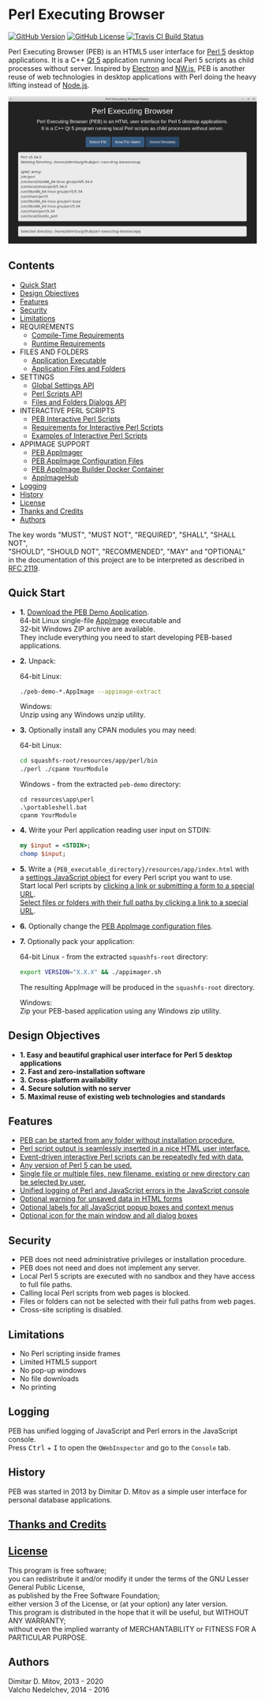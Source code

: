 # Perl Executing Browser

[![GitHub Version](https://img.shields.io/github/release/ddmitov/perl-executing-browser.svg)](https://github.com/ddmitov/perl-executing-browser/releases)
[![GitHub License](http://img.shields.io/badge/License-LGPL%20v3-blue.svg)](./LICENSE.md)
[![Travis CI Build Status](https://travis-ci.org/ddmitov/perl-executing-browser.svg?branch=master)](https://travis-ci.org/ddmitov/perl-executing-browser)  

Perl Executing Browser (PEB) is an HTML5 user interface for [Perl 5](https://www.perl.org/) desktop applications. It is a C++ [Qt 5](https://www.qt.io/) application running local Perl 5 scripts as child processes without server. Inspired by [Electron](http://electron.atom.io/) and [NW.js](http://nwjs.io/), PEB is another reuse of web technologies in desktop applications with Perl doing the heavy lifting instead of [Node.js](https://nodejs.org/en/).

![PEB Screenshot](https://github.com/ddmitov/perl-executing-browser/raw/master/doc/screenshot.png "PEB Screenshot")  

## Contents

* [Quick Start](#quick-start)
* [Design Objectives](#design-objectives)
* [Features](#features)
* [Security](#security)
* [Limitations](#limitations)
* REQUIREMENTS
  * [Compile-Time Requirements](./doc/REQUIREMENTS.md#compile-time-requirements)
  * [Runtime Requirements](./doc/REQUIREMENTS.md#runtime-requirements)
* FILES AND FOLDERS
  * [Application Executable](./doc/FILES.md#application-executable)
  * [Application Files and Folders](./doc/FILES.md#application-files-and-folders)
* SETTINGS
  * [Global Settings API](./doc/SETTINGS.md#global-settings-api)
  * [Perl Scripts API](./doc/SETTINGS.md#perl-scripts-api)
  * [Files and Folders Dialogs API](./doc/SETTINGS.md#files-and-folders-dialogs-api)
* INTERACTIVE PERL SCRIPTS
  * [PEB Interactive Perl Scripts](./doc/INTERACTIVE.md#peb-interactive-perl-scripts)
  * [Requirements for Interactive Perl Scripts](./doc/INTERACTIVE.md#requirements-for-interactive-perl-scripts)
  * [Examples of Interactive Perl Scripts](./doc/INTERACTIVE.md#examples-of-interactive-perl-scripts)
* APPIMAGE SUPPORT
  * [PEB AppImager](./doc/APPIMAGE.md#peb-appimager)
  * [PEB AppImage Configuration Files](./doc/APPIMAGE.md#peb-appimage-configuration-files)
  * [PEB AppImage Builder Docker Container](./doc/APPIMAGE.md#peb-appimage-builder-docker-container)
  * [AppImageHub](./doc/APPIMAGE.md#appimagehub)
* [Logging](#logging)
* [History](#history)
* [License](./LICENSE.md)
* [Thanks and Credits](./CREDITS.md)
* [Authors](#authors)

The key words "MUST", "MUST NOT", "REQUIRED", "SHALL", "SHALL NOT",  
"SHOULD", "SHOULD NOT", "RECOMMENDED", "MAY" and "OPTIONAL"  
in the documentation of this project are to be interpreted as described in [RFC 2119](https://www.ietf.org/rfc/rfc2119.txt).  

## Quick Start

* **1.** [Download the PEB Demo Application](https://github.com/ddmitov/perl-executing-browser/releases/latest).  
  64-bit Linux single-file [AppImage](https://appimage.org/) executable and  
  32-bit Windows ZIP archive are available.  
  They include everything you need to start developing PEB-based applications.

* **2.** Unpack:

  64-bit Linux:
  ```bash
  ./peb-demo-*.AppImage --appimage-extract
  ```

  Windows:  
  Unzip using any Windows unzip utility.

* **3.** Optionally install any CPAN modules you may need:

  64-bit Linux:
  ```bash
  cd squashfs-root/resources/app/perl/bin
  ./perl ./cpanm YourModule
  ```

  Windows - from the extracted ``peb-demo`` directory:
  ```batchfile
  cd resources\app\perl
  .\portableshell.bat
  cpanm YourModule
  ```

* **4.** Write your Perl application reading user input on STDIN:

  ```perl
  my $input = <STDIN>;
  chomp $input;
  ```

* **5.** Write a ``{PEB_executable_directory}/resources/app/index.html`` with  
  a [settings JavaScript object](./doc/SETTINGS.md#perl-scripts-api) for every Perl script you want to use.  
  Start local Perl scripts by [clicking a link or submitting a form to a special URL](./doc/SETTINGS.md#perl-scripts-api).  
  [Select files or folders with their full paths by clicking a link to a special URL](./doc/SETTINGS.md#selecting-files-and-folders).

* **6.** Optionally change the [PEB AppImage configuration files](./doc/APPIMAGE.md#peb-appimage-configuration-files).

* **7.** Optionally pack your application:

  64-bit Linux - from the extracted ``squashfs-root`` directory:
  ```bash
  export VERSION="X.X.X" && ./appimager.sh
  ```
  The resulting AppImage will be produced in the ``squashfs-root`` directory.  

  Windows:  
  Zip your PEB-based application using any Windows zip utility.

## Design Objectives

* **1. Easy and beautiful graphical user interface for Perl 5 desktop applications**  
* **2. Fast and zero-installation software**  
* **3. Cross-platform availability**  
* **4. Secure solution with no server**  
* **5. Maximal reuse of existing web technologies and standards**

## Features

* [PEB can be started from any folder without installation procedure.](./doc/CONSTANTS.md#files-and-folders)
* [Perl script output is seamlessly inserted in a nice HTML user interface.](./doc/SETTINGS.md#perl-scripts-api)
* [Event-driven interactive Perl scripts can be repeatedly fed with data.](./doc/INTERACTIVE.md)
* [Any version of Perl 5 can be used.](./doc/REQUIREMENTS.md#runtime-requirements)
* [Single file or multiple files, new filename, existing or new directory can be selected by user.](./doc/SETTINGS.md#selecting-files-and-folders)  
* [Unified logging of Perl and JavaScript errors in the JavaScript console](./doc/LOGGING.md)  
* [Optional warning for unsaved data in HTML forms](./doc/SETTINGS.md#html-page-api)
* [Optional labels for all JavaScript popup boxes and context menus](./doc/SETTINGS.md#html-page-api)
* [Optional icon for the main window and all dialog boxes](./doc/FILES.md#icon)

## Security

* PEB does not need administrative privileges or installation procedure.
* PEB does not need and does not implement any server.
* Local Perl 5 scripts are executed with no sandbox and they have access to full file paths.
* Calling local Perl scripts from web pages is blocked.
* Files or folders can not be selected with their full paths from web pages.
* Cross-site scripting is disabled.

## Limitations

* No Perl scripting inside frames
* Limited HTML5 support
* No pop-up windows
* No file downloads
* No printing

## Logging

PEB has unified logging of JavaScript and Perl errors in the JavaScript console.  
Press <kbd>Ctrl</kbd> + <kbd>I</kbd> to open the ``QWebInspector`` and go to the ``Console`` tab.

## History

PEB was started in 2013 by Dimitar D. Mitov as a simple user interface for personal database applications.

## [Thanks and Credits](CREDITS.md)

## [License](./LICENSE.md)

This program is free software;  
you can redistribute it and/or modify it under the terms of the GNU Lesser General Public License,  
as published by the Free Software Foundation;  
either version 3 of the License, or (at your option) any later version.  
This program is distributed in the hope that it will be useful, but WITHOUT ANY WARRANTY;  
without even the implied warranty of MERCHANTABILITY or FITNESS FOR A PARTICULAR PURPOSE.

## Authors

Dimitar D. Mitov, 2013 - 2020  
Valcho Nedelchev, 2014 - 2016  

